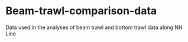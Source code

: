# Beam-trawl-comparison-data
Data used in the analyses of beam trawl and bottom trawl data along NH Line
